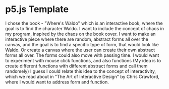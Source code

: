 # p5.js Template

I chose the book - "Where's Waldo" which is an interactive book, where the goal is to find the character Waldo. 
I want to include the concept of chaos in my program, inspired by the chaos on the book cover. 
I want to make an interactive piece where there are random, abstract forms all over the canvas, and the goal is to find a specific type of form, that would look like Waldo. Or create a canvas where the user can create their own abstract forms all over. The forms could also move with passing time. 
I would want to experiment with mouse click functions, and also functions (My idea is to create different functions with different abstract forms and call them randomely)
I guess I could relate this idea to the concept of interactivity, which we read about in "The Art of Interactive Design" by Chris Crawford, where I would want to address form and function. 
